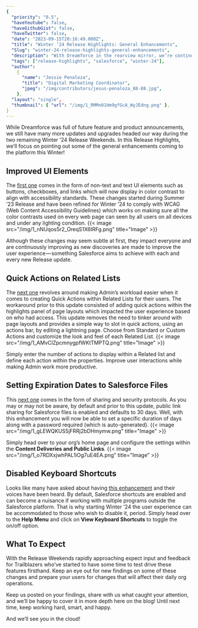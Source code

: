 ```yaml
---
{
  "priority": "0.5",
  "haveYoutube": false,
  "haveGithubGist": false,
  "haveTwitter": false,
  "date": "2023-09-15T20:16:49.000Z",
  "title": "Winter ’24 Release Highlights: General Enhancements",
  "Slug": "winter-24-release-highlights-general-enhancements",
  "description": "With Dreamforce in the rearview mirror, we’re continuing our countdown to the wide launch of the Salesforce Winter ’24 Release!",
  "tags": ["release-highlights", "salesforce", "winter-24"],
  "author":
    {
      "name": "Jessie Penaloza",
      "title": "Digital Marketing Coordinator",
      "jpeg": "/img/contributors/jesus-penaloza_88-88.jpg",
    },
  "layout": "single",
  "thumbnail": { "url": "/img/1_RMMn01Hm9gfGcA_WyJEdng.png" },
}
---
```


While Dreamforce was full of future feature and product announcements, we still have many more updates and upgrades headed our way during the two remaining Winter ’24 Release Weekends. In this Release Highlights, we’ll focus on pointing out some of the general enhancements coming to the platform this Winter!

## Improved UI Elements

The [first one](https://help.salesforce.com/s/articleView?id=release-notes.rn_general_color_contrast.htm&release=246&type=5) comes in the form of non-text and text UI elements such as buttons, checkboxes, and links which will now display in color contrast to align with accessibility standards. These changes started during Summer ’23 Release and have been refined for Winter ’24 to comply with WCAG (Web Content Accessibility Guidelines) which works on making sure all the color contrasts used on every web page can seen by all users on all devices and under any lighting condition.
{{< image src="/img/1_nNUqos5r2_OreqS1X6IRFg.png" title="Image" >}}

Although these changes may seem subtle at first, they impact everyone and are continuously improving as new discoveries are made to improve the user experience — something Salesforce aims to achieve with each and every new Release update.

## Quick Actions on Related Lists

The [next one](https://help.salesforce.com/s/articleView?id=release-notes.rn_customization_general_related_list_quick_actions_ga.htm&release=246&type=5) revolves around making Admin’s workload easier when it comes to creating Quick Actions within Related Lists for their users. The workaround prior to this update consisted of adding quick actions within the highlights panel of page layouts which impacted the user experience based on who had access.
This update removes the need to tinker around with page layouts and provides a simple way to slot in quick actions, using an actions bar, by editing a lightning page. Choose from Standard or Custom Actions and customize the look and feel of each Related List.
{{< image src="/img/1_AMvClZpcmnygpfWKtTMPTQ.png" title="Image" >}}

Simply enter the number of actions to display within a Related list and define each action within the properties. Improve user interactions while making Admin work more productive.

## Setting Expiration Dates to Salesforce Files

This [next one](https://help.salesforce.com/s/articleView?id=release-notes.rn_experiences_files_publiclink.htm&release=246&type=5) comes in the form of sharing and security protocols. As you may or may not be aware, by default and prior to this update, public link sharing for Salesforce files is enabled and defaults to 30 days. Well, with this enhancement you will now be able to set a specific duration of days along with a password required (which is auto-generated).
{{< image src="/img/1_gLEWQKUS5jFRRj2bDHmymw.png" title="Image" >}}

Simply head over to your org’s home page and configure the settings within the **Content Deliveries and Public Links**.
{{< image src="/img/1_o7RDXxjwhPAL1iOg7uE4EA.png" title="Image" >}}

## Disabled Keyboard Shortcuts

Looks like many have asked about having [this enhancement](https://help.salesforce.com/s/articleView?id=release-notes.rn_general_disable_keyboard_shortcuts.htm&release=246&type=5) and their voices have been heard. By default, Salesforce shortcuts are enabled and can become a nuisance if working with multiple programs outside the Salesforce platform. That is why starting Winter ’24 the user experience can be accommodated to those who wish to disable it, period. Simply head over to the **Help Menu** and click on **View Keyboard Shortcuts** to toggle the on/off option.

## What To Expect

With the Release Weekends rapidly approaching expect input and feedback for Trailblazers who’ve started to have some time to test drive these features firsthand. Keep an eye out for new findings on some of these changes and prepare your users for changes that will affect their daily org operations.

Keep us posted on your findings, share with us what caught your attention, and we’ll be happy to cover it in more depth here on the blog! Until next time, keep working hard, smart, and happy.

And we’ll see you in the cloud!
